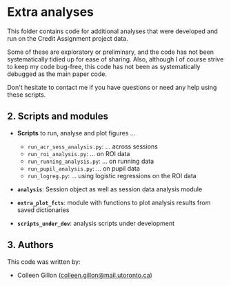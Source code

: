 # Extra analyses

This folder contains code for additional analyses that were developed and run 
on the Credit Assignment project data.  

Some of these are exploratory or preliminary, and the code has not been 
systematically tidied up for ease of sharing. Also, although I of course strive 
to keep my code bug-free, this code has not been as systematically debugged as 
the main paper code.  

Don't hesitate to contact me if you have questions or need any help using these 
scripts.

## 2. Scripts and modules
* **Scripts** to run, analyse and plot figures ...
    * `run_acr_sess_analysis.py`: ... across sessions
    * `run_roi_analysis.py`: ... on ROI data
    * `run_running_analysis.py`: ... on running data
    * `run_pupil_analysis.py`: ... on pupil data
    * `run_logreg.py`: ... using logistic regressions on the ROI data

* **`analysis`**: Session object as well as session data analysis module
* **`extra_plot_fcts`**: module with functions to plot analysis results from saved dictionaries
* **`scripts_under_dev`**: analysis scripts under development

## 3. Authors
This code was written by:
* Colleen Gillon (colleen.gillon@mail.utoronto.ca)



